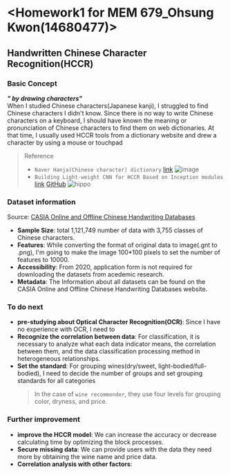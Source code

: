 # <Homework1 for MEM 679_Ohsung Kwon(14680477)>

## Handwritten Chinese Character Recognition(HCCR)

### Basic Concept
***" by drawing characters"***  
When I studied Chinese characters(Japanese kanji), I struggled to find Chinese characters I didn't know. Since there is no way to write Chinese characters on a keyboard, I should have known the meaning or pronunciation of Chinese characters to find them on web dictionaries. At that time, I usually used HCCR tools from a dictionary website and drew a character by using a mouse or touchpad

> Reference
> - `Naver Hanja(Chinese character) dictionary` [link](https://hanja.dict.naver.com/#/main)
![image](https://github.com/user-attachments/assets/0be92c9e-8386-443d-88a0-b7ece047f78f)
> - `Building Light-weight CNN for HCCR Based on Inception modules` [link](https://kbhetrr.dev/project/hccr-using-inception/) [GitHub](https://github.com/kbhetrr/HandwrittenChineseCharacter-Recognition)
> ![hippo](https://kbhetrr.dev/2db5e882862611105837f466123f73fb/hccr_model2.gif)

### Dataset information
Source: 
[CASIA Online and Offline Chinese Handwriting Databases](https://nlpr.ia.ac.cn/databases/handwriting/Home.html)
- **Sample Size**: total 1,121,749 number of data with 3,755 classes of Chinese characters.
- **Features**: While converting the format of original data to image(.gnt to .png), I'm going to make the image 100*100 pixels to set the number of features to 10000.
- **Accessibility**: From 2020, application form is not required for downloading the datasets from acedemic research.
- **Metadata**: The Information about all datasets can be found on the CASIA Online and Offline Chinese Handwriting Databases website.

### To do next
- **pre-studying about Optical Character Recognition(OCR)**: Since I have no experience with OCR, I need to 
- **Recognize the correlation between data**: For classification, it is necessary to analyze what each data indicator means, the correlation between them, and the data classification processing method in heterogeneous relationships.
- **Set the standard**: For grouping wines(dry/sweet, light-bodied/full-bodied), I need to decide the number of groups and set grouping standards for all categories 
  > In the case of `wine recommender`, they use four levels for grouping color, dryness, and price. 

### Further improvement
- **improve the HCCR model**: We can increase the accuracy or decrease calculating time by optimizing the block processes.
- **Secure missing data**: We can provide users with the data they need more by obtaining the wine name and price data.
- **Correlation analysis with other factors**: 
